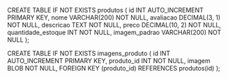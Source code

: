 CREATE TABLE IF NOT EXISTS produtos (
    id INT AUTO_INCREMENT PRIMARY KEY,
    nome VARCHAR(200) NOT NULL,
    avaliacao DECIMAL(3, 1) NOT NULL,
    descricao TEXT NOT NULL,
    preco DECIMAL(10, 2) NOT NULL,
    quantidade_estoque INT NOT NULL,
    imagem_padrao VARCHAR(200) NOT NULL
);

CREATE TABLE IF NOT EXISTS imagens_produto (
    id INT AUTO_INCREMENT PRIMARY KEY,
    produto_id INT NOT NULL,
    imagem BLOB NOT NULL,
    FOREIGN KEY (produto_id) REFERENCES produtos(id)
);
